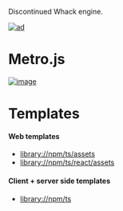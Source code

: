 Discontinued Whack engine.

[![ad](https://github.com/user-attachments/assets/95679517-2c18-45f8-b2a0-37c7eec9cd96)](https://github.com/jetenginex)

# Metro.js

[![image](https://github.com/user-attachments/assets/d4c6cf5f-0538-45d3-8450-e4d77eb8b29a)](https://github.com/hydroperx/metro.js)

# Templates

#### Web templates

- [library://npm/ts/assets](https://github.com/hydroperx/weblib.template.js)
- [library://npm/ts/react/assets](https://github.com/hydroperx/reactlib.template.js)

#### Client + server side templates

- [library://npm/ts](https://github.com/hydroperx/lib.template.js)
